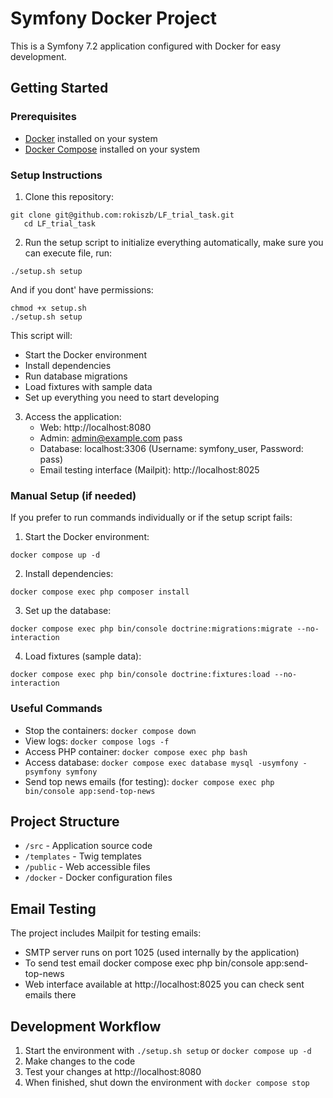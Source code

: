 # Symfony Docker Project

This is a Symfony 7.2 application configured with Docker for easy development.

## Getting Started

### Prerequisites

- [Docker](https://www.docker.com/products/docker-desktop) installed on your system
- [Docker Compose](https://docs.docker.com/compose/install/) installed on your system

### Setup Instructions

1. Clone this repository:
```
git clone git@github.com:rokiszb/LF_trial_task.git
   cd LF_trial_task
```

2. Run the setup script to initialize everything automatically, make sure you can execute file, run:
```
./setup.sh setup
```
And if you dont' have permissions:
```
chmod +x setup.sh
./setup.sh setup
```

This script will:
- Start the Docker environment 
- Install dependencies
- Run database migrations
- Load fixtures with sample data
- Set up everything you need to start developing

3. Access the application:
   - Web: http://localhost:8080
   - Admin: admin@example.com pass
   - Database: localhost:3306 (Username: symfony_user, Password: pass)
   - Email testing interface (Mailpit): http://localhost:8025

### Manual Setup (if needed)

If you prefer to run commands individually or if the setup script fails:

1. Start the Docker environment:
```
docker compose up -d
```

2. Install dependencies:
```
docker compose exec php composer install
```

3. Set up the database:
```
docker compose exec php bin/console doctrine:migrations:migrate --no-interaction
```

4. Load fixtures (sample data):
```
docker compose exec php bin/console doctrine:fixtures:load --no-interaction
```

### Useful Commands

- Stop the containers: `docker compose down`
- View logs: `docker compose logs -f`
- Access PHP container: `docker compose exec php bash`
- Access database: `docker compose exec database mysql -usymfony -psymfony symfony`
- Send top news emails (for testing): `docker compose exec php bin/console app:send-top-news`

## Project Structure

- `/src` - Application source code
- `/templates` - Twig templates
- `/public` - Web accessible files
- `/docker` - Docker configuration files

## Email Testing

The project includes Mailpit for testing emails:
- SMTP server runs on port 1025 (used internally by the application)
- To send test email docker compose exec php bin/console app:send-top-news
- Web interface available at http://localhost:8025 you can check sent emails there

## Development Workflow

1. Start the environment with `./setup.sh setup` or `docker compose up -d`
2. Make changes to the code
3. Test your changes at http://localhost:8080
4. When finished, shut down the environment with `docker compose stop`
